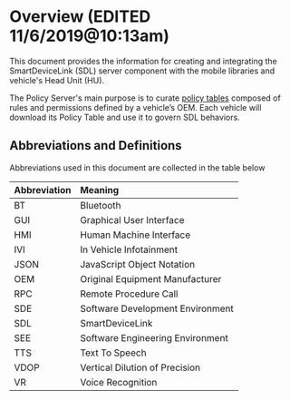 # Overview (EDITED 11/6/2019@10:13am)
This document provides the information for creating and integrating the SmartDeviceLink (SDL) server component with the mobile libraries and vehicle's Head Unit (HU).

The Policy Server's main purpose is to curate [policy tables](/docs/sdl-server/master/policy-table/overview) composed of rules and permissions defined by a vehicle’s OEM. Each vehicle will download its Policy Table and use it to govern SDL behaviors.

## Abbreviations and Definitions
Abbreviations used in this document are collected in the table below

| Abbreviation | Meaning     |
| :------------- | :------------- |
|BT|Bluetooth|
|GUI|Graphical User Interface|
|HMI|Human Machine Interface|
|IVI|In Vehicle Infotainment|
|JSON|JavaScript Object Notation|
|OEM|Original Equipment Manufacturer|
|RPC|Remote Procedure Call|
|SDE|Software Development Environment|
|SDL|SmartDeviceLink|
|SEE|Software Engineering Environment|
|TTS|Text To Speech|
|VDOP|Vertical Dilution of Precision|
|VR|Voice Recognition|
